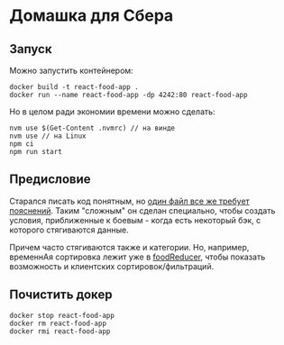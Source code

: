 # Домашка для Сбера

## Запуск

Можно запустить контейнером:

```
docker build -t react-food-app .
docker run --name react-food-app -dp 4242:80 react-food-app
```

Но в целом ради экономии времени можно сделать:

```
nvm use $(Get-Content .nvmrc) // на винде
nvm use // на Linux
npm ci
npm run start

```

## Предисловие

Старался писать код понятным, но [один файл все же требует пояснений](/src/store/food/foodApi.ts). Таким "сложным" он сделан специально, чтобы создать условия, приближенные к боевым - когда есть некоторый бэк, с которого стягиваются данные. 

Причем часто стягиваются также и категории. Но, например, временнАя сортировка лежит уже в [foodReducer](./src/store/food/foodReducer.ts), чтобы показать возможность и клиентских сортировок/фильтраций.

## Почистить докер

```
docker stop react-food-app
docker rm react-food-app
docker rmi react-food-app
```